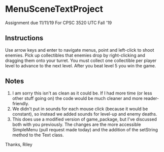 # MenuSceneTextProject
Assignment due 11/11/19 For CPSC 3520 UTC Fall '19

## Instructions
Use arrow keys and enter to navigate menus, point and left-click to shoot enemies. Pick up collectibles that enemies drop by right-clicking and dragging them onto your turret.
You must collect one collectible per player level to advance to the next level. After you beat level 5 you win the game.

## Notes
1. I am sorry this isn't as clean as it could be. If I had more time (or less other stuff going on) the code would be much cleaner and more reader-friendly.
2. We didn't put in sounds for each mouse click (because it would be constant), so instead we added sounds for level-up and enemy deaths.
3. This does use a modified version of game_package, but I've discussed both with you previously. The changes are the more accessible SimpleMenu (pull request made today) and the addition of the setString method to the Text class.

Thanks,
Riley
